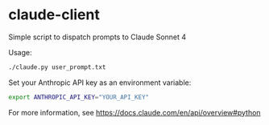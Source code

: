 # claude-client
Simple script to dispatch prompts to Claude Sonnet 4

Usage:
```bash
./claude.py user_prompt.txt
```

Set your Anthropic API key as an environment variable:
```bash
export ANTHROPIC_API_KEY="YOUR_API_KEY"
```

For more information, see https://docs.claude.com/en/api/overview#python
